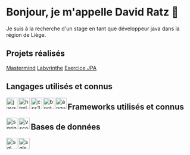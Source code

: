 # Bonjour, je m'appelle David Ratz 👋

Je suis à la recherche d'un stage en tant que développeur java dans la région de Liège.

## Projets réalisés

<a href="https://davidratz.github.io/MasterMind">Mastermind</a>
<a href="https://github.com/DavidRatz/Labyrinthe">Labyrinthe</a>
<a href="https://github.com/DavidRatz/HotelJPA">Exercice JPA</a>

## Langages utilisés et connus

<img align="left" alt="java" width="30px" src="https://raw.githubusercontent.com/DavidRatz/images/java_logo.png" />
<img align="left" alt="html5" width="30px" src="https://raw.githubusercontent.com/DavidRatz/images/html5_logo.png" />
<img align="left" alt="css3" width="30px" src="https://raw.githubusercontent.com/DavidRatz/images/css_logo.png" />
<img align="left" alt="bootstrap" width="30px" src="https://raw.githubusercontent.com/DavidRatz/images/bootstrap_logo.png" />
<img align="left" alt="angular" width="30px" src="https://raw.githubusercontent.com/DavidRatz/images/angular_logo.png" />

## Frameworks utilisés et connus

<img align="left" alt="spring" width="30px" src="https://raw.githubusercontent.com/DavidRatz/images/spring_logo.jpg" />
<img align="left" alt="vscode" width="30px" src="https://raw.githubusercontent.com/DavidRatz/images/vscode_logo.png" />

## Bases de données

<img align="left" alt="sql" width="30px" src="https://raw.githubusercontent.com/DavidRatz/images/sql_logo.png" />
<img align="left" alt="sqlserver" width="30px" src="https://raw.githubusercontent.com/DavidRatz/images/sql_server_logo.png" />


<!--
**DavidRatz/DavidRatz** is a ✨ _special_ ✨ repository because its `README.md` (this file) appears on your GitHub profile.

Here are some ideas to get you started:

- 🔭 I’m currently working on ...
- 🌱 I’m currently learning ...
- 👯 I’m looking to collaborate on ...
- 🤔 I’m looking for help with ...
- 💬 Ask me about ...
- 📫 How to reach me: ...
- 😄 Pronouns: ...
- ⚡ Fun fact: ...
-->
